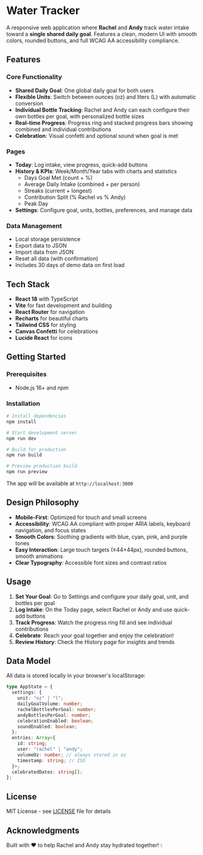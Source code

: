 # Water Tracker

A responsive web application where **Rachel** and **Andy** track water intake toward a **single shared daily goal**. Features a clean, modern UI with smooth colors, rounded buttons, and full WCAG AA accessibility compliance.

## Features

### Core Functionality
- **Shared Daily Goal**: One global daily goal for both users
- **Flexible Units**: Switch between ounces (oz) and liters (L) with automatic conversion
- **Individual Bottle Tracking**: Rachel and Andy can each configure their own bottles per goal, with personalized bottle sizes
- **Real-time Progress**: Progress ring and stacked progress bars showing combined and individual contributions
- **Celebration**: Visual confetti and optional sound when goal is met

### Pages
- **Today**: Log intake, view progress, quick-add buttons
- **History & KPIs**: Week/Month/Year tabs with charts and statistics
  - Days Goal Met (count + %)
  - Average Daily Intake (combined + per person)
  - Streaks (current + longest)
  - Contribution Split (% Rachel vs % Andy)
  - Peak Day
- **Settings**: Configure goal, units, bottles, preferences, and manage data

### Data Management
- Local storage persistence
- Export data to JSON
- Import data from JSON
- Reset all data (with confirmation)
- Includes 30 days of demo data on first load

## Tech Stack

- **React 18** with TypeScript
- **Vite** for fast development and building
- **React Router** for navigation
- **Recharts** for beautiful charts
- **Tailwind CSS** for styling
- **Canvas Confetti** for celebrations
- **Lucide React** for icons

## Getting Started

### Prerequisites
- Node.js 16+ and npm

### Installation

```bash
# Install dependencies
npm install

# Start development server
npm run dev

# Build for production
npm run build

# Preview production build
npm run preview
```

The app will be available at `http://localhost:3000`

## Design Philosophy

- **Mobile-First**: Optimized for touch and small screens
- **Accessibility**: WCAG AA compliant with proper ARIA labels, keyboard navigation, and focus states
- **Smooth Colors**: Soothing gradients with blue, cyan, pink, and purple tones
- **Easy Interaction**: Large touch targets (≥44×44px), rounded buttons, smooth animations
- **Clear Typography**: Accessible font sizes and contrast ratios

## Usage

1. **Set Your Goal**: Go to Settings and configure your daily goal, unit, and bottles per goal
2. **Log Intake**: On the Today page, select Rachel or Andy and use quick-add buttons
3. **Track Progress**: Watch the progress ring fill and see individual contributions
4. **Celebrate**: Reach your goal together and enjoy the celebration!
5. **Review History**: Check the History page for insights and trends

## Data Model

All data is stored locally in your browser's localStorage:

```typescript
type AppState = {
  settings: {
    unit: "oz" | "l";
    dailyGoalVolume: number;
    rachelBottlesPerGoal: number;
    andyBottlesPerGoal: number;
    celebrationEnabled: boolean;
    soundEnabled: boolean;
  };
  entries: Array<{
    id: string;
    user: "rachel" | "andy";
    volumeOz: number; // always stored in oz
    timestamp: string; // ISO
  }>;
  celebratedDates: string[];
};
```

## License

MIT License - see [LICENSE](LICENSE) file for details

## Acknowledgments

Built with ❤️ to help Rachel and Andy stay hydrated together! 💧

